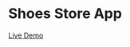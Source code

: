 # Shoes Store App

[Live Demo](https://deploy-preview-4--tutedude-task-3-shoes-store-app.netlify.app/)

